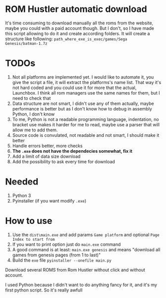 # ROM Hustler automatic download

It's time consuming to download manually all the roms from the website, maybe you could with a paid account though. But I don't, so I have made this script allowing to do it and create according folders. It will create a structure like following:
    `path_where_exe_is_exec/games/Sega Genesis/batman-1.7z`

# TODOs

1. Not all platforms are implemented yet. I would like to automate it, you give the script a file, it will extract the platforms's name list. That way it's not hard coded and you could use it for more that the actual, Launchbox. I think all rom managers use the same names for them, but I need to check that
2. Data structure are not smart, I didn't use any of them actually, maybe performance is better but as I don't know how to debug in assembly Python, I don't know
3. To me, Python is not a readable programming language, indentation, no bracket use makes it harder for me to read, maybe use a parser that will allow me to add them.
4. Source code is convulated, not readable and not smart, I should make it better 
5. Handle errors better, more checks
6. **The `.exe` does not have the dependecies somewhat, fix it**
7. Add a limit of data size download
8. Add the possibility to ask every time for download


# Needed 

1. Python 3
2. Pyinstaller (if you want modify `.exe`)

# How to use

1. Use the `dist\main.exe` and add params `Game platform` and optional `Page Index to start from`
2. If you want to print option just do `main.exe` command
4. A good command is at least: `main.exe genesis` and means "download all games from genesis pages (from 1 to last)"
3. Build the `exe` file `pyinstaller --onefile main.py`


Download several ROMS from Rom Hustler without click and without account.

I used Python because I didn't want to do anything fancy for it, and it's my first python script. So it's really awfull
